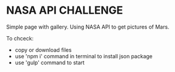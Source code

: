 # NASA API CHALLENGE

Simple page with gallery. 
Using NASA API to get pictures of Mars.

To chceck:
- copy or download files
- use 'npm i' command in terminal to install json package
- use 'gulp' command to start 
